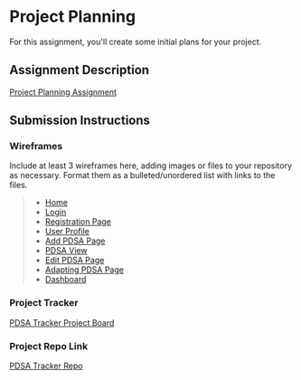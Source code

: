 # Project Planning
For this assignment, you'll create some initial plans for your project.

## Assignment Description
[Project Planning Assignment](https://education.launchcode.org/liftoff/modules/assignments/project-planning)

## Submission Instructions

### Wireframes

Include at least 3 wireframes here, adding images or files to your repository as necessary. Format them as a bulleted/unordered list with links to the files.

>- [Home](1Home.png)<br />
>- [Login](2Login.png)<br />
>- [Registration Page](3Register.png)<br />
>- [User Profile](4UserProfile.png)<br />
>- [Add PDSA Page](5AddPDSA.png)<br />
>- [PDSA View](6ViewPDSA.png)<br />
>- [Edit PDSA Page](7EditPDSA.png)<br />
>- [Adapting PDSA Page](8AdaptPDSA.png)<br />
>- [Dashboard](9Dashboard.png)<br />

### Project Tracker

[PDSA Tracker Project Board](https://trello.com/b/eulg84Wd/cecilia-liftoff-project-board)

### Project Repo Link

[PDSA Tracker Repo](https://github.com/clsaffold/pdsa-tracker)
